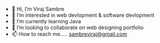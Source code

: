- 👋 Hi, I’m Viraj Sambre 
- 👀 I’m interested in web devlopment & software devlopment
- 🌱 I’m currently learning Java 
- 💞️ I’m looking to collaborate on web designing portfolio
- 📫 How to reach me..... sambreviraj@gmail.com

